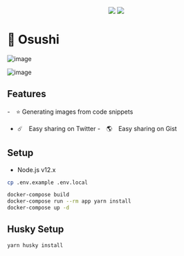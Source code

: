 <p align="center">
<img src="https://img.shields.io/badge/PRS-Welcome-7D83FD" />

<img src="https://img.shields.io/badge/LICENSE-MIT-7D83FD" />
</p>

# 🍣 Osushi

![image](https://user-images.githubusercontent.com/40055484/126982800-f37ca0ed-30a3-4743-9f91-c7a44e327919.png)

![image](https://user-images.githubusercontent.com/40055484/126982812-1c1f4ca9-2c2d-4c6d-b534-e07de3829bf7.png)

## Features
-　⭐️ Generating images from code snippets
- ☄️　Easy sharing on Twitter
-　🌎　Easy sharing on Gist

## Setup
- Node.js v12.x

```sh
cp .env.example .env.local
```

```sh
docker-compose build
docker-compose run --rm app yarn install
docker-compose up -d
```

## Husky Setup

```sh
yarn husky install
```
